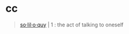 # cc

> [so·​lil·​o·​quy](https://www.merriam-webster.com/dictionary/soliloquy) | 1 : the act of talking to oneself
